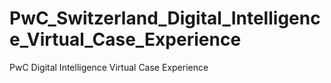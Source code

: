 # PwC_Switzerland_Digital_Intelligence_Virtual_Case_Experience
PwC Digital Intelligence Virtual Case Experience

